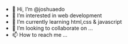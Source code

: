 - 👋 Hi, I’m @joshuaedo
- 👀 I’m interested in web development
- 🌱 I’m currently learning html,css & javascript
- 💞️ I’m looking to collaborate on ...
- 📫 How to reach me ...

<!---
joshuaedo/joshuaedo is a ✨ special ✨ repository because its `README.md` (this file) appears on your GitHub profile.
You can click the Preview link to take a look at your changes.
--->
